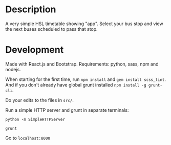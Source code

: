 # Description
A very simple HSL timetable showing "app". Select your bus stop and view the next buses scheduled to pass that stop.

# Development
Made with React.js and Bootstrap. 
Requirements: python, sass, npm and nodejs.

When starting for the first time, run ```npm install``` and ```gem install scss_lint```. And if you don't already have global grunt installed  ```npm install -g grunt-cli```.

Do your edits to the files in `src/`.

Run a simple HTTP server and grunt in separate terminals:
```
python -m SimpleHTTPServer
```
```
grunt
```

Go to ```localhost:8000```
